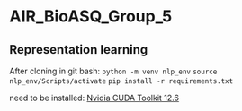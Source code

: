# AIR_BioASQ_Group_5

## Representation learning
After cloning in git bash:
`python -m venv nlp_env`
`source nlp_env/Scripts/activate`
`pip install -r requirements.txt`

need to be installed: [Nvidia CUDA Toolkit 12.6](https://developer.nvidia.com/cuda-12-6-0-download-archive?target_os=Windows&target_arch=x86_64&target_version=11&target_type=exe_local) 

